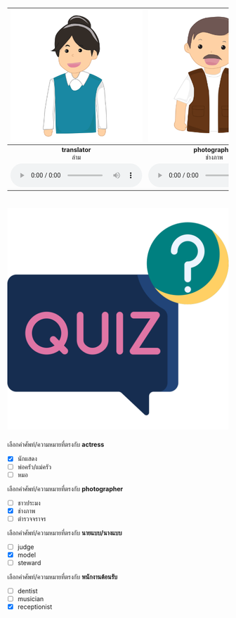
<div class="carrousel">


|![](/media/img/occupations/translator.svg)|![](/media/img/occupations/photographer.svg)|![](/media/img/occupations/dancer.svg)|![](/media/img/occupations/cook.svg)|![](/media/img/occupations/receptionist.svg)|![](/media/img/occupations/model.svg)|![](/media/img/occupations/fisherman.svg)|![](/media/img/occupations/pharmacist.svg)|![](/media/img/occupations/steward.svg)|![](/media/img/occupations/artist.svg)|![](/media/img/occupations/teacher.svg)|![](/media/img/occupations/president.svg)|![](/media/img/occupations/waiter.svg)|![](/media/img/occupations/waitress.svg)|![](/media/img/occupations/bus&#x20;driver.svg)|![](/media/img/occupations/veterinarian.svg)|![](/media/img/occupations/building&#x20;contractor.svg)|![](/media/img/occupations/scientist.svg)|![](/media/img/occupations/actor.svg)|![](/media/img/occupations/traffic&#x20;cop.svg)|![](/media/img/occupations/guide.svg)|![](/media/img/occupations/pilot.svg)|![](/media/img/occupations/postman.svg)|![](/media/img/occupations/hairdresser.svg)|![](/media/img/occupations/farmer.svg)|![](/media/img/occupations/air&#x20;hostess.svg)|![](/media/img/occupations/lawyer.svg)|![](/media/img/occupations/taxi&#x20;driver.svg)|![](/media/img/occupations/programmer.svg)|![](/media/img/occupations/engineer.svg)|![](/media/img/occupations/architect.svg)|![](/media/img/occupations/secretary.svg)|![](/media/img/occupations/news&#x20;reporter.svg)|![](/media/img/occupations/soldier.svg)|![](/media/img/occupations/cashier.svg)|![](/media/img/occupations/nurse.svg)|![](/media/img/occupations/accountant.svg)|![](/media/img/occupations/musician.svg)|![](/media/img/occupations/prime&#x20;minister.svg)|![](/media/img/occupations/politician.svg)|![](/media/img/occupations/dentist.svg)|![](/media/img/occupations/designer.svg)|![](/media/img/occupations/singer.svg)|![](/media/img/occupations/judge.svg)|![](/media/img/occupations/gardener.svg)|![](/media/img/occupations/actress.svg)|![](/media/img/occupations/policeman.svg)|![](/media/img/occupations/seller.svg)|![](/media/img/occupations/carpenter.svg)|![](/media/img/occupations/astronaut.svg)|![](/media/img/occupations/doctor.svg)|
| :----: | :----: | :----: | :----: | :----: | :----: | :----: | :----: | :----: | :----: | :----: | :----: | :----: | :----: | :----: | :----: | :----: | :----: | :----: | :----: | :----: | :----: | :----: | :----: | :----: | :----: | :----: | :----: | :----: | :----: | :----: | :----: | :----: | :----: | :----: | :----: | :----: | :----: | :----: | :----: | :----: | :----: | :----: | :----: | :----: | :----: | :----: | :----: | :----: | :----: | :----: |
|**translator**<br>ล่าม|**photographer**<br>ช่างภาพ|**dancer**<br>นักเต้น|**cook**<br>พ่อครัว/แม่ครัว|**receptionist**<br>พนักงานต้อนรับ|**model**<br>นายแบบ/นางแบบ|**fisherman**<br>ชาวประมง|**pharmacist**<br>เภสัชกร|**steward**<br>พนักงานต้อนรับบนเครื่องบินผู้ชาย (สจ๊วต)|**artist**<br>ศิลปิน|**teacher**<br>คุณครู|**president**<br>ประธานาธิบดี|**waiter**<br>พนักงานเสริ์ฟชาย|**waitress**<br>พนักงานเสริ์ฟหญิง|**bus driver**<br>คนขับรถบัส|**veterinarian**<br>สัตวแพทย์|**building contractor**<br>ผู้รับเหมาก่อสร้าง|**scientist**<br>นักวิทยาศาสตร์|**actor**<br>นักแสดง|**traffic cop**<br>ตํารวจจราจร|**guide**<br>มัคคุเทศก์|**pilot**<br>นักบิน|**postman**<br>บุรุษไปรษณีย์|**hairdresser**<br>ช่างทําผม|**farmer**<br>เกษตรกร|**air hostess**<br>พนักงานต้อนรับบนเครื่องบินหญิง (แอร์โฮสเตส)|**lawyer**<br>ทนาย|**taxi driver**<br>คนขับแท็กซี่|**programmer**<br>โปรแกรมเมอร์|**engineer**<br>วิศวกร|**architect**<br>สถาปนิก|**secretary**<br>เลขานุการ|**news reporter**<br>นักข่าว|**soldier**<br>ทหาร|**cashier**<br>แคชเชียร์|**nurse**<br>พยาบาล|**accountant**<br>นักบัญชี|**musician**<br>นักดนตรี|**prime minister**<br>นายกรัฐมนตรี|**politician**<br>นักการเมือง|**dentist**<br>หมอฟัน|**designer**<br>นักออกแบบ|**singer**<br>นักร้อง|**judge**<br>ผู้พิพากษา|**gardener**<br>คนสวน|**actress**<br>นักแสดง|**policeman**<br>ตํารวจ|**seller**<br>พนักงานขาย|**carpenter**<br>ช่างไม้|**astronaut**<br>นักบินอวกาศ|**doctor**<br>หมอ|
|![](/media/audio/translator.mp3)|![](/media/audio/photographer.mp3)|![](/media/audio/dancer.mp3)|![](/media/audio/cook.mp3)|![](/media/audio/receptionist.mp3)|![](/media/audio/model.mp3)|![](/media/audio/fisherman.mp3)|![](/media/audio/pharmacist.mp3)|![](/media/audio/steward.mp3)|![](/media/audio/artist.mp3)|![](/media/audio/teacher.mp3)|![](/media/audio/president.mp3)|![](/media/audio/waiter.mp3)|![](/media/audio/waitress.mp3)|![](/media/audio/bus&#x20;driver.mp3)|![](/media/audio/veterinarian.mp3)|![](/media/audio/building&#x20;contractor.mp3)|![](/media/audio/scientist.mp3)|![](/media/audio/actor.mp3)|![](/media/audio/traffic&#x20;cop.mp3)|![](/media/audio/guide.mp3)|![](/media/audio/pilot.mp3)|![](/media/audio/postman.mp3)|![](/media/audio/hairdresser.mp3)|![](/media/audio/farmer.mp3)|![](/media/audio/air&#x20;hostess.mp3)|![](/media/audio/lawyer.mp3)|![](/media/audio/taxi&#x20;driver.mp3)|![](/media/audio/programmer.mp3)|![](/media/audio/engineer.mp3)|![](/media/audio/architect.mp3)|![](/media/audio/secretary.mp3)|![](/media/audio/news&#x20;reporter.mp3)|![](/media/audio/soldier.mp3)|![](/media/audio/cashier.mp3)|![](/media/audio/nurse.mp3)|![](/media/audio/accountant.mp3)|![](/media/audio/musician.mp3)|![](/media/audio/prime&#x20;minister.mp3)|![](/media/audio/politician.mp3)|![](/media/audio/dentist.mp3)|![](/media/audio/designer.mp3)|![](/media/audio/singer.mp3)|![](/media/audio/judge.mp3)|![](/media/audio/gardener.mp3)|![](/media/audio/actress.mp3)|![](/media/audio/policeman.mp3)|![](/media/audio/seller.mp3)|![](/media/audio/carpenter.mp3)|![](/media/audio/astronaut.mp3)|![](/media/audio/doctor.mp3)|

</div>



# ![icon](/media/icons/quiz.svg) 


 เลือกคำศัพท์/ความหมายที่ตรงกับ **actress**
 - [x] นักแสดง
 - [ ] พ่อครัว/แม่ครัว
 - [ ] หมอ

 เลือกคำศัพท์/ความหมายที่ตรงกับ **photographer**
 - [ ] ชาวประมง
 - [x] ช่างภาพ
 - [ ] ตํารวจจราจร

 เลือกคำศัพท์/ความหมายที่ตรงกับ **นายแบบ/นางแบบ**
 - [ ] judge
 - [x] model
 - [ ] steward

 เลือกคำศัพท์/ความหมายที่ตรงกับ **พนักงานต้อนรับ**
 - [ ] dentist
 - [ ] musician
 - [x] receptionist
